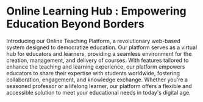 # Online Learning Hub : Empowering Education Beyond Borders

Introducing our Online Teaching Platform, a revolutionary web-based system designed to democratize education. Our platform serves as a virtual hub for educators and learners, providing a seamless environment for the creation, management, and delivery of courses. With features tailored to enhance the teaching and learning experience, our platform empowers educators to share their expertise with students worldwide, fostering collaboration, engagement, and knowledge exchange. Whether you're a seasoned professor or a lifelong learner, our platform offers a flexible and accessible solution to meet your educational needs in today's digital age.
